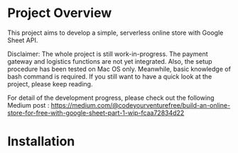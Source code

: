 # Project Overview

This project aims to develop a simple, serverless online store with Google Sheet API.

Disclaimer: The whole project is still work-in-progress. The payment gateway and logistics functions are not yet integrated. Also, the setup procedure has been tested on Mac OS only. Meanwhile, basic knowledge of bash command is required. If you still want to have a quick look at the project, please keep reading.

For detail of the development progress, please check out the following Medium post :
https://medium.com/@codeyourventurefree/build-an-online-store-for-free-with-google-sheet-part-1-wip-fcaa72834d22

# Installation
